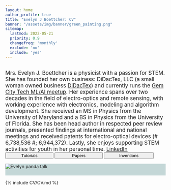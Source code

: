 ```yaml
---
layout: home
author_profile: true
title: "Evelyn J Boettcher: CV"
banner: "/assets/img/banner/green_painting.png"
sitemap:
  lastmod: 2022-05-21
  priority: 0.9
  changefreq: 'monthly'
  exclude: 'no'
  include: 'yes'
---
```


<meta name="twitter:card" content="summary" />
<meta name="twitter:site" content="@didactex" />
<meta name="twitter:creator" content="@didactex" />
<meta property="og:url" content="https://ejboettcher.github.io/evelyn_j_boettcher_cv/" />
<meta property="og:title" content="Evelyn J Boettcher: CV" />
<meta property="og:description" content="Evelyn J. Boettcher resume" />
<meta property="og:image" content="https://ejboettcher.github.io/evelyn_j_boettcher_cv/assets/img/logos/dayton_gearfilled_bike.png" />


<br>
<div class="content-new-info">
<div class="square">
    <big>Mrs. Evelyn J. Boettcher is a physicist with a passion for STEM.  She has founded her own business: DiDacTex, LLC (a small woman owned business
    <a href="https://www.didactex.com/">DiDacTex</a>) and currently runs the <a href="https://www.meetup.com/gem-city-tech/events/286718391/">Gem City Tech ML/AI meetup</a>. 
    Her experience spans over two decades in the field of electro-optics and remote sensing, with working experience with electronics,
    modeling and algorithm development. She received an MS in Physics from the University of Maryland and a BS in Physics
    from the University of Florida. She has been head author in respected peer review journals, presented findings at
    international and national meetings and received patents for electro-optical devices (# 6,738,536 #; 6,944,372).
    Lastly, she enjoys supporting STEM activities for youth in her personal time.
    <a href="https://www.linkedin.com/in/evelynboettcher/">LinkedIn</a> </big>
</div>
</div>
<section id="index-work" style="padding-bottom:15px">
<div style="width:100%">
  <div class="btn-group" style="width:100%">
        <button onclick="location.href='{{ site.baseurl }}/tutorials';" style="width:30%">Tutorials</button>
        <button onclick="location.href='{{ site.baseurl }}/publications';" style="width:30%">Papers</button>
        <button onclick="location.href='{{ site.baseurl }}/inventions';" style=" width:31%">Inventions</button>
  </div>
</div>
</section>
<section id="portfolio-work" style="background-color: #c4d7d7; padding-bottom:20px; padding-top:20px width:100%">
    <div class="content-new-streams">
        <img src="{{ site.baseurl }}/assets/img/index/evelyn_pandas_talk.jpeg" alt="Evelyn panda talk">
   </div>
</section>

{% include CV/CV.md %}
